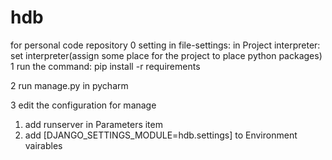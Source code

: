 # hdb
for personal code repository
0 setting
  in file-settings:
     in Project interpreter:
       set interpreter(assign some place for the project to place python packages)
1 run the command:
pip install -r requirements

2 run manage.py in pycharm

3 edit the configuration for manage
  1) add runserver in Parameters item
  2) add [DJANGO_SETTINGS_MODULE=hdb.settings] to Environment vairables
  
